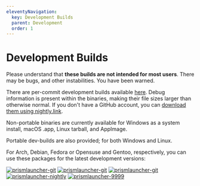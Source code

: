 ```yaml
---
eleventyNavigation:
  key: Development Builds
  parent: Development
  order: 1
---
```

# Development Builds

Please understand that **these builds are not intended for most users**. There may be bugs, and other instabilities. You have been warned.

There are per-commit development builds available [here](https://github.com/PrismLauncher/PrismLauncher/actions). Debug information is present within the binaries, making their file sizes larger than otherwise normal.
If you don't have a GitHub account, you can [download them using nightly.link](https://nightly.link/PrismLauncher/PrismLauncher/workflows/trigger_builds/develop).

Non-portable binaries are currently available for Windows as a system install, macOS .app, Linux tarball, and AppImage.

Portable dev-builds are also provided; for both Windows and Linux.

For Arch, Debian, Fedora or Opensuse and Gentoo, respectively, you can use these packages for the latest development versions:

[![prismlauncher-git](https://img.shields.io/badge/aur-prismlauncher--git-blue)](https://aur.archlinux.org/packages/prismlauncher-qt5-git/) [![prismlauncher-git](https://img.shields.io/badge/aur-prismlauncher--qt5--git-blue)](https://aur.archlinux.org/packages/prismlauncher-git/) [![prismlauncher-git](https://img.shields.io/badge/mpr-prismlauncher--git-orange)](https://mpr.makedeb.org/packages/prismlauncher-git) [![prismlauncher-nightly](https://img.shields.io/badge/copr-prismlauncher--nightly-blue?style=flat-square)](https://copr.fedorainfracloud.org/coprs/g3tchoo/prismlauncher/) [![prismlauncher-9999](https://img.shields.io/badge/gentoo-prismlauncher--9999-purple)](https://packages.gentoo.org/packages/games-action/prismlauncher)
